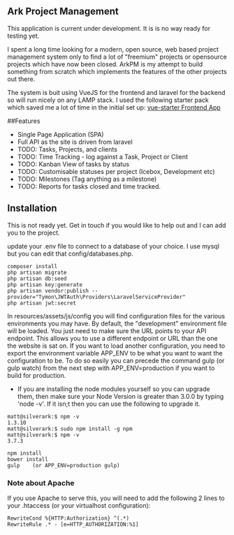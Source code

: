 ## Ark Project Management

This application is current under development. It is is no way ready for testing yet.

I spent a long time looking for a modern, open source, web based project management system only to find a lot of "freemium" projects or opensource projects which have now been closed. ArkPM is my attempt to build something from scratch which implements the features of the other projects out there.

The system is buit using VueJS for the frontend and laravel for the backend so will run nicely on any LAMP stack. I used the following starter pack which saved me a lot of time in the initial set up:
[vue-starter Frontend App](https://github.com/layer7be/vue-starter)

##Features

* Single Page Application (SPA)
* Full API as the site is driven from laravel
* TODO: Tasks, Projects, and clients
* TODO: Time Tracking - log against a Task, Project or Client
* TODO: Kanban View of tasks by status
* TODO: Customisable statuses per project (Icebox, Development etc)
* TODO: Milestones (Tag anything as a milestone)
* TODO: Reports for tasks closed and time tracked.

## Installation

This is not ready yet. Get in touch if you would like to help out and I can add you to the project.

update your .env file to connect to a database of your choice. I use mysql but you can edit that config/databases.php.

```
composer install
php artisan migrate
php artisan db:seed
php artisan key:generate
php artisan vendor:publish --provider="Tymon\JWTAuth\Providers\LaravelServiceProvider"
php artisan jwt:secret
```

In resources/assets/js/config you will find configuration files for the various environments you may have. By default, the "development" environment file will be loaded. You just need to make sure the URL points to your API endpoint. This allows you to use a different endpoint or URL than the one the website is sat on. If you want to load another configuration, you need to export the environment variable APP_ENV to be what you want to want the configuration to be. To do so easily you can precede the command gulp (or gulp watch) from the next step with APP_ENV=production if you want to build for production.

* If you are installing the node modules yourself so you can upgrade them, then make sure your Node Version is greater than 3.0.0 by typing 'node -v'. If it isn;t then you can use the following to upgrade it.
```
matt@silverark:$ npm -v
1.3.10
matt@silverark:$ sudo npm install -g npm
matt@silverark:$ npm -v
3.7.3
```

```
npm install
bower install
gulp    (or APP_ENV=production gulp)

```

### Note about Apache
If you use Apache to serve this, you will need to add the following 2 lines to your .htaccess (or your virtualhost configuration):
```
RewriteCond %{HTTP:Authorization} ^(.*)
RewriteRule .* - [e=HTTP_AUTHORIZATION:%1]
```


